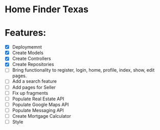 # Home Finder Texas

# Features:

- [x] Deploymemnt
- [x] Create Models
- [x] Create Controllers
- [x] Create Repositories
- [ ] Bring functionality to register, login, home, profile, index, show, edit pages.
- [ ] Add a search feature
- [ ] Add pages for Seller
- [ ] Fix up fragments
- [ ] Populate Real Estate API
- [ ] Populate Google Maps API
- [ ] Populate Messaging API
- [ ] Create Mortgage Calculator
- [ ] Style
